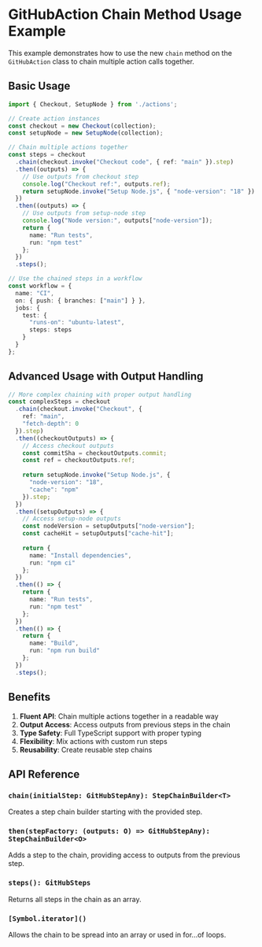 # GitHubAction Chain Method Usage Example

This example demonstrates how to use the new `chain` method on the `GitHubAction` class to chain multiple action calls together.

## Basic Usage

```typescript
import { Checkout, SetupNode } from './actions';

// Create action instances
const checkout = new Checkout(collection);
const setupNode = new SetupNode(collection);

// Chain multiple actions together
const steps = checkout
  .chain(checkout.invoke("Checkout code", { ref: "main" }).step)
  .then((outputs) => {
    // Use outputs from checkout step
    console.log("Checkout ref:", outputs.ref);
    return setupNode.invoke("Setup Node.js", { "node-version": "18" }).step;
  })
  .then((outputs) => {
    // Use outputs from setup-node step
    console.log("Node version:", outputs["node-version"]);
    return {
      name: "Run tests",
      run: "npm test"
    };
  })
  .steps();

// Use the chained steps in a workflow
const workflow = {
  name: "CI",
  on: { push: { branches: ["main"] } },
  jobs: {
    test: {
      "runs-on": "ubuntu-latest",
      steps: steps
    }
  }
};
```

## Advanced Usage with Output Handling

```typescript
// More complex chaining with proper output handling
const complexSteps = checkout
  .chain(checkout.invoke("Checkout", { 
    ref: "main",
    "fetch-depth": 0 
  }).step)
  .then((checkoutOutputs) => {
    // Access checkout outputs
    const commitSha = checkoutOutputs.commit;
    const ref = checkoutOutputs.ref;
    
    return setupNode.invoke("Setup Node.js", {
      "node-version": "18",
      "cache": "npm"
    }).step;
  })
  .then((setupOutputs) => {
    // Access setup-node outputs
    const nodeVersion = setupOutputs["node-version"];
    const cacheHit = setupOutputs["cache-hit"];
    
    return {
      name: "Install dependencies",
      run: "npm ci"
    };
  })
  .then(() => {
    return {
      name: "Run tests",
      run: "npm test"
    };
  })
  .then(() => {
    return {
      name: "Build",
      run: "npm run build"
    };
  })
  .steps();
```

## Benefits

1. **Fluent API**: Chain multiple actions together in a readable way
2. **Output Access**: Access outputs from previous steps in the chain
3. **Type Safety**: Full TypeScript support with proper typing
4. **Flexibility**: Mix actions with custom run steps
5. **Reusability**: Create reusable step chains

## API Reference

### `chain(initialStep: GitHubStepAny): StepChainBuilder<T>`

Creates a step chain builder starting with the provided step.

### `then(stepFactory: (outputs: O) => GitHubStepAny): StepChainBuilder<O>`

Adds a step to the chain, providing access to outputs from the previous step.

### `steps(): GitHubSteps`

Returns all steps in the chain as an array.

### `[Symbol.iterator]()`

Allows the chain to be spread into an array or used in for...of loops.
